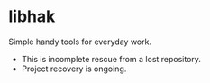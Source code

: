 libhak
======

Simple handy tools for everyday work.

* This is incomplete rescue from a lost repository.
* Project recovery is ongoing.
